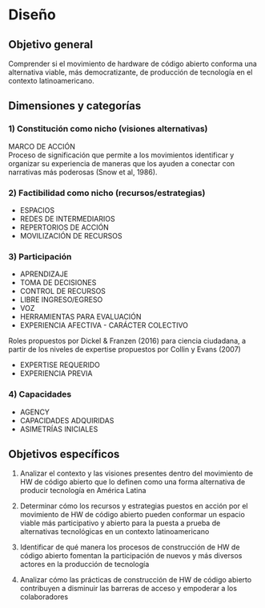 # Diseño

## Objetivo general
Comprender si el movimiento de hardware de código abierto conforma una alternativa viable, más democratizante, de producción de tecnología en el contexto latinoamericano.

## Dimensiones y categorías

### 1) Constitución como nicho (visiones alternativas)
MARCO DE ACCIÓN   
Proceso de significación que permite a los movimientos identificar y organizar su experiencia de maneras que los ayuden a conectar con narrativas más poderosas (Snow et al, 1986).

### 2) Factibilidad como nicho (recursos/estrategias)
- ESPACIOS
- REDES DE INTERMEDIARIOS
- REPERTORIOS DE ACCIÓN
- MOVILIZACIÓN DE RECURSOS

### 3) Participación
- APRENDIZAJE
- TOMA DE DECISIONES
- CONTROL DE RECURSOS
- LIBRE INGRESO/EGRESO
- VOZ
- HERRAMIENTAS PARA EVALUACIÓN
- EXPERIENCIA AFECTIVA - CARÁCTER COLECTIVO

Roles propuestos por Dickel & Franzen (2016) para ciencia ciudadana, a partir de los niveles de expertise propuestos por  Collin y Evans (2007)     
- EXPERTISE REQUERIDO
- EXPERIENCIA PREVIA

### 4) Capacidades
- AGENCY
- CAPACIDADES ADQUIRIDAS
- ASIMETRÍAS INICIALES

## Objetivos específicos

1. Analizar el contexto y las visiones presentes dentro del movimiento de HW de código abierto que lo definen como una forma alternativa de producir tecnología en América Latina

2. Determinar cómo los recursos y estrategias puestos en acción por el movimiento de HW de código abierto pueden conformar un espacio viable más participativo y abierto para la puesta a prueba de alternativas tecnológicas en un contexto latinoamericano

3. Identificar de qué manera los procesos de construcción de HW de código abierto fomentan la participación de nuevos y más diversos actores en la producción de tecnología

4. Analizar cómo las prácticas de construcción de HW de código abierto contribuyen a disminuir las barreras de acceso y empoderar a los colaboradores
